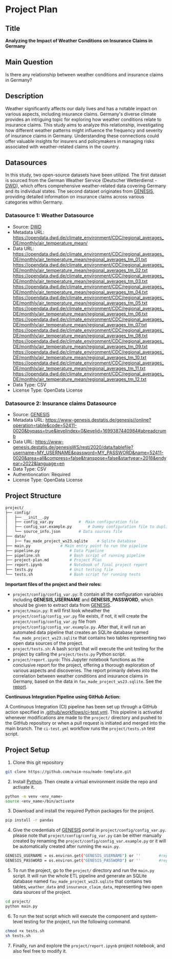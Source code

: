 # Project Plan

## Title

<!-- Give your project a short title. -->

**Analyzing the Impact of Weather Conditions on Insurance Claims in Germany**

## Main Question

<!-- Think about one main question you want to answer based on the data. -->

Is there any relationship between weather conditions and insurance claims in Germany?

## Description

<!-- Describe your data science project in max. 200 words. Consider writing about why and how you attempt it. -->

Weather significantly affects our daily lives and has a notable impact on various aspects, including insurance claims. Germany's diverse climate provides an intriguing topic for exploring how weather conditions relate to insurance claims. This study aims to analyze this relationship, investigating how different weather patterns might influence the frequency and severity of insurance claims in Germany. Understanding these connections could offer valuable insights for insurers and policymakers in managing risks associated with weather-related claims in the country.

## Datasources

<!-- Describe each datasources you plan to use in a section. Use the prefic "DatasourceX" where X is the id of the datasource. -->

In this study, two open-source datasets have been utilized. The first dataset is sourced from the German Weather Service (Deutscher Wetterdienst - [DWD](https://opendata.dwd.de/)), which offers comprehensive weather-related data covering Germany and its individual states. The second dataset originates from [GENESIS](https://www-genesis.destatis.de/genesis/online/data?operation=sprachwechsel&language=en), providing detailed information on insurance claims across various categories within Germany.

### Datasource 1: Weather Datasource

- Source: [DWD](https://opendata.dwd.de/)
- Metadata URL: https://opendata.dwd.de/climate_environment/CDC/regional_averages_DE/monthly/air_temperature_mean/
- Data URL: https://opendata.dwd.de/climate_environment/CDC/regional_averages_DE/monthly/air_temperature_mean/regional_averages_tm_01.txt
  https://opendata.dwd.de/climate_environment/CDC/regional_averages_DE/monthly/air_temperature_mean/regional_averages_tm_02.txt
  https://opendata.dwd.de/climate_environment/CDC/regional_averages_DE/monthly/air_temperature_mean/regional_averages_tm_03.txt
  https://opendata.dwd.de/climate_environment/CDC/regional_averages_DE/monthly/air_temperature_mean/regional_averages_tm_04.txt
  https://opendata.dwd.de/climate_environment/CDC/regional_averages_DE/monthly/air_temperature_mean/regional_averages_tm_05.txt
  https://opendata.dwd.de/climate_environment/CDC/regional_averages_DE/monthly/air_temperature_mean/regional_averages_tm_06.txt
  https://opendata.dwd.de/climate_environment/CDC/regional_averages_DE/monthly/air_temperature_mean/regional_averages_tm_07.txt
  https://opendata.dwd.de/climate_environment/CDC/regional_averages_DE/monthly/air_temperature_mean/regional_averages_tm_08.txt
  https://opendata.dwd.de/climate_environment/CDC/regional_averages_DE/monthly/air_temperature_mean/regional_averages_tm_09.txt
  https://opendata.dwd.de/climate_environment/CDC/regional_averages_DE/monthly/air_temperature_mean/regional_averages_tm_10.txt
  https://opendata.dwd.de/climate_environment/CDC/regional_averages_DE/monthly/air_temperature_mean/regional_averages_tm_11.txt
  https://opendata.dwd.de/climate_environment/CDC/regional_averages_DE/monthly/air_temperature_mean/regional_averages_tm_12.txt
- Data Type: CSV
- License Type: OpenData License

### Datasource 2: Insurance claims Datasource

- Source: [GENESIS](https://www-genesis.destatis.de/genesis/online/data?operation=sprachwechsel&language=en)
- Metadata URL: https://www-genesis.destatis.de/genesis//online?operation=table&code=52411-0020&bypass=true&levelindex=0&levelid=1699387440984#abreadcrumb
- Data URL: https://www-genesis.destatis.de/genesisWS/rest/2020/data/tablefile?username=MY_USERNAME&password=MY_PASSWORD&name=52411-0020&area=all&compress=false&transpose=false&startyear=2018&endyear=2022&language=en
- Data Type: CSV
- Authentioncation: Required
- License Type: OpenData License

## Project Structure

```bash
project/
├── config/
│   ├── __init__.py
│   ├── config_var.py			#  Main configuration file
│   ├── config_var.example.py		# Dummy configuration file to duplicate
│   └── source_info.json		# Data sources file
├── data/
│   ├── fau_made_project_ws23.sqlite	# Sqlite Database
├── main.py				# Main entry point to run the pipeline
├── pipeline.py				# Data Pipeline
├── pipeline.sh				# Bash script of running pipeline
├── project-plan.md			# Project Plan
├── report.ipynb			# Notebook of final project report
├── tests.py				# Unit testing file
└── tests.sh				# Bash script for running tests
```

**Important files of the project and their roles:**

- `project/config/config_var.py`: It contain all the configuration variables including **GENESIS_USERNAME** and **GENESIS_PASSWORD**, which should be given to extract data from [GENESIS](https://www-genesis.destatis.de/genesis/online/data?operation=sprachwechsel&language=en).
- `project/main.py`: It will first look wheather the `project/config/config_var.py` file exists, if not, it will create the `project/config/config_var.py` file from `project/config/config_var.example.py`. After that, it will run an automated data pipeline that creates an SQLite database named `fau_made_project_ws23.sqlite` that contains two tables representing two open data sources of the project.
- `project/tests.sh`: A bash script that will execute the unit testing for the project by calling the `project/tests.py` Python script.
- `project/report.ipynb`: This Jupyter notebook functions as the conclusive report for the project, offering a thorough exploration of various aspects and discoveries. The report primarily delves into the correlation between weather conditions and insurance claims in Germany, based on the data in `fau_made_project_ws23.sqlite`. See the [report](project/report.ipynb).

**Continuous Integration Pipeline using GitHub Action:** <br>

A Continuous Integration (CI) pipeline has been set up through a GitHub action specified in [.github/workflows/ci-test.yml](.github/workflows/ci-test.yml). This pipeline is activated whenever modifications are made to the `project/` directory and pushed to the GitHub repository or when a pull request is initiated and merged into the main branch. The `ci-test.yml` workflow runs the `project/tests.sh` test script.

## Project Setup

1. Clone this git repository

```bash
git clone https://github.com/naim-nsu/made-template.git
```

2. Install [Python](https://www.python.org/). Then create a virtual environment inside the repo and activate it.

```bash
python -m venv <env_name>
source <env_name>/bin/activate
```

3. Download and install the required Python packages for the project.

```bash
pip install -r pandas
```

4. Give the credentials of [GENESIS](https://www-genesis.destatis.de/genesis/online/data?operation=sprachwechsel&language=en) portal in `project/config/config_var.py`. please note that `project/config/config_var.py` can be either manually created by renaming the `project/config/config_var.example.py` or it will be automatically created after running the `main.py`.

```bash
GENESIS_USERNAME = os.environ.get("GENESIS_USERNAME") or ''        #replace '' with your genesis username
GENESIS_PASSWORD = os.environ.get("GENESIS_PASSWORD") or ''        #replace '' with your genesis password
```

5. To run the project, go to the `project/` directory and run the `main.py` script. It will run the whole ETL pipeline and generate an SQLite database named `fau_made_project_ws23.sqlite` that contains two tables, `weather_data` and `insurance_claim_data`, representing two open data sources of the project.

```bash
cd project/
python main.py
```

6. To run the test script which will execute the component and system-level testing for the project, run the following command.

```bash
chmod +x tests.sh
sh tests.sh
```

7. Finally, run and explore the `project/report.ipynb` project notebook, and also feel free to modify it.
